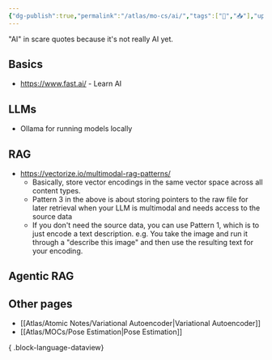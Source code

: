 ```yaml
---
{"dg-publish":true,"permalink":"/atlas/mo-cs/ai/","tags":["📍","📥"],"updated":"2024-11-09T07:34:54.252-08:00"}
---
```


"AI" in scare quotes because it's not really AI yet.
## Basics
- https://www.fast.ai/ - Learn AI
## LLMs
- Ollama for running models locally
## RAG
- https://vectorize.io/multimodal-rag-patterns/
	- Basically, store vector encodings in the same vector space across all content types.
	- Pattern 3 in the above is about storing pointers to the raw file for later retrieval when your LLM is multimodal and needs access to the source data
	- If you don't need the source data, you can use Pattern 1, which is to just encode a text description. e.g. You take the image and run it through a "describe this image" and then use the resulting text for your encoding.
## Agentic RAG

## Other pages
- [[Atlas/Atomic Notes/Variational Autoencoder\|Variational Autoencoder]]
- [[Atlas/MOCs/Pose Estimation\|Pose Estimation]]

{ .block-language-dataview}